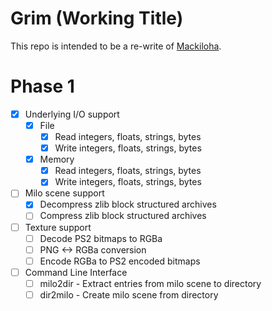 # Grim (Working Title)
This repo is intended to be a re-write of [Mackiloha](https://github.com/PikminGuts92/Mackiloha).

# Phase 1
- [x] Underlying I/O support
  - [x] File
    - [x] Read integers, floats, strings, bytes
    - [x] Write integers, floats, strings, bytes
  - [x] Memory
    - [x] Read integers, floats, strings, bytes
    - [x] Write integers, floats, strings, bytes
- [ ] Milo scene support
  - [x] Decompress zlib block structured archives
  - [ ] Compress zlib block structured archives
- [ ] Texture support
  - [ ] Decode PS2 bitmaps to RGBa
  - [ ] PNG <-> RGBa conversion
  - [ ] Encode RGBa to PS2 encoded bitmaps
- [ ] Command Line Interface
  - [ ] milo2dir - Extract entries from milo scene to directory
  - [ ] dir2milo - Create milo scene from directory
